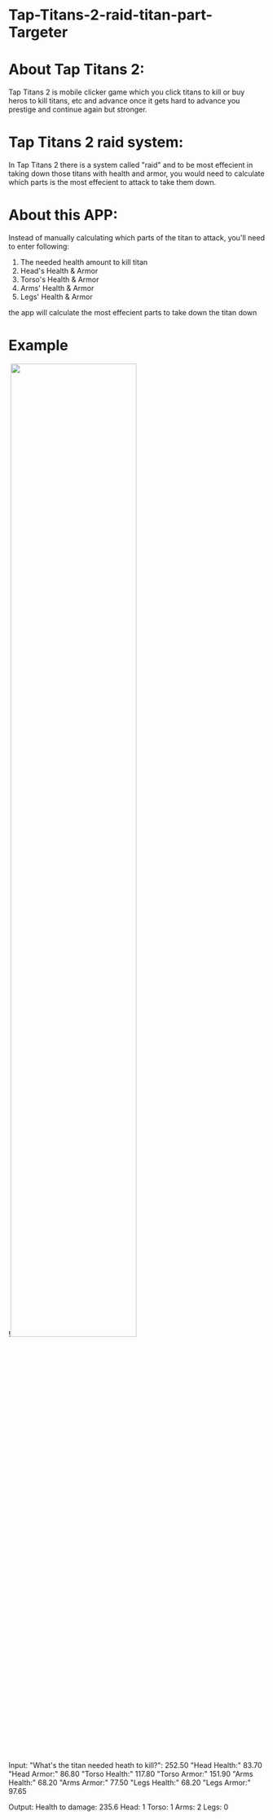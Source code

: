 # Tap-Titans-2-raid-titan-part-Targeter



# About Tap Titans 2:
Tap Titans 2 is mobile clicker game which you click titans to kill or buy heros to kill titans, etc and advance
once it gets hard to advance you prestige and continue again but stronger.


# Tap Titans 2 raid system:
In Tap Titans 2 there is a system called "raid"
and to be most effecient in taking down those titans with health and armor,
you would need to calculate which parts is the most effecient to attack to take them down.


# About this APP:
Instead of manually calculating which parts of the titan to attack,
you'll need to enter following:
1) The needed health amount to kill titan
2) Head's Health & Armor
3) Torso's Health & Armor
4) Arms' Health & Armor
5) Legs' Health & Armor

the app will calculate the most effecient parts to take down the titan down


# Example

!<img src="https://user-images.githubusercontent.com/100541102/168424756-a5645d4a-f967-40f9-82f8-139aaf441572.png" width="70%px">


Input:
"What's the titan needed heath to kill?": 252.50
"Head Health:" 83.70
"Head Armor:" 86.80
"Torso Health:" 117.80
"Torso Armor:" 151.90
"Arms Health:" 68.20
"Arms Armor:" 77.50
"Legs Health:" 68.20
"Legs Armor:" 97.65


Output:
Health to damage: 235.6
Head: 1
Torso: 1
Arms: 2
Legs: 0
